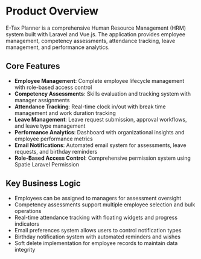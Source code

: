 # Product Overview

E-Tax Planner is a comprehensive Human Resource Management (HRM) system built with Laravel and Vue.js. The application provides employee management, competency assessments, attendance tracking, leave management, and performance analytics.

## Core Features

- **Employee Management**: Complete employee lifecycle management with role-based access control
- **Competency Assessments**: Skills evaluation and tracking system with manager assignments
- **Attendance Tracking**: Real-time clock in/out with break time management and work duration tracking
- **Leave Management**: Leave request submission, approval workflows, and leave type management
- **Performance Analytics**: Dashboard with organizational insights and employee performance metrics
- **Email Notifications**: Automated email system for assessments, leave requests, and birthday reminders
- **Role-Based Access Control**: Comprehensive permission system using Spatie Laravel Permission

## Key Business Logic

- Employees can be assigned to managers for assessment oversight
- Competency assessments support multiple employee selection and bulk operations
- Real-time attendance tracking with floating widgets and progress indicators
- Email preferences system allows users to control notification types
- Birthday notification system with automated reminders and wishes
- Soft delete implementation for employee records to maintain data integrity
